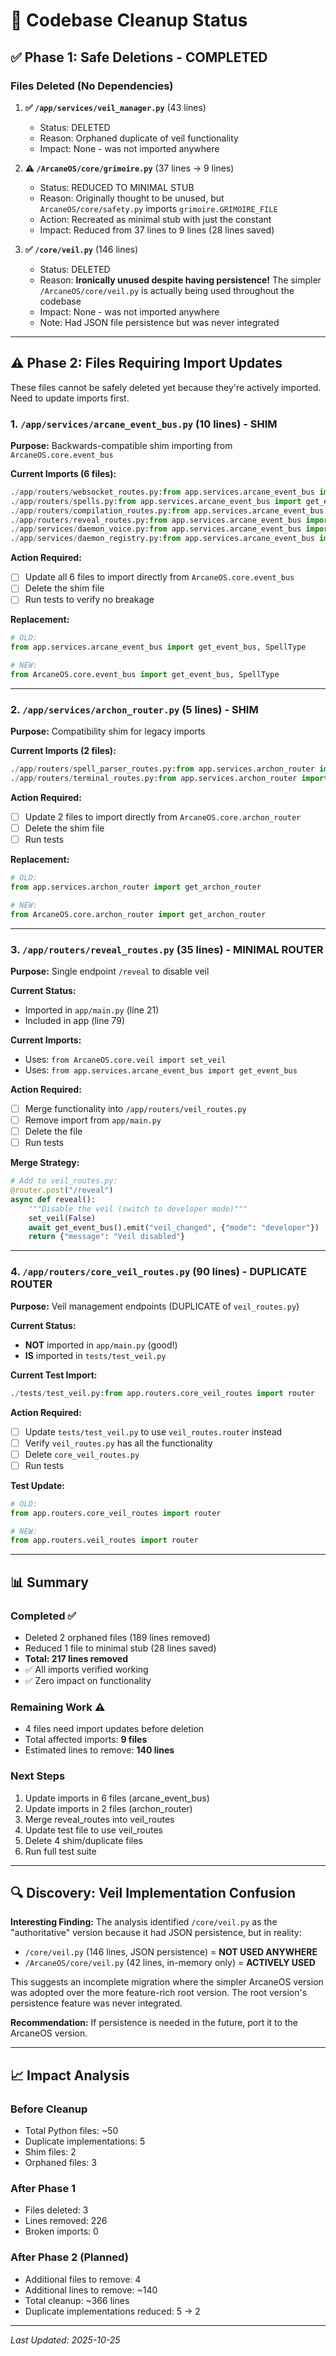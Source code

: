 # 🧹 Codebase Cleanup Status

## ✅ Phase 1: Safe Deletions - COMPLETED

### Files Deleted (No Dependencies)

1. **✅ `/app/services/veil_manager.py`** (43 lines)
   - Status: DELETED
   - Reason: Orphaned duplicate of veil functionality
   - Impact: None - was not imported anywhere

2. **⚠️ `/ArcaneOS/core/grimoire.py`** (37 lines → 9 lines)
   - Status: REDUCED TO MINIMAL STUB
   - Reason: Originally thought to be unused, but `ArcaneOS/core/safety.py` imports `grimoire.GRIMOIRE_FILE`
   - Action: Recreated as minimal stub with just the constant
   - Impact: Reduced from 37 lines to 9 lines (28 lines saved)

3. **✅ `/core/veil.py`** (146 lines)
   - Status: DELETED
   - Reason: **Ironically unused despite having persistence!** The simpler `/ArcaneOS/core/veil.py` is actually being used throughout the codebase
   - Impact: None - was not imported anywhere
   - Note: Had JSON file persistence but was never integrated

---

## ⚠️ Phase 2: Files Requiring Import Updates

These files cannot be safely deleted yet because they're actively imported. Need to update imports first.

### 1. `/app/services/arcane_event_bus.py` (10 lines) - SHIM

**Purpose:** Backwards-compatible shim importing from `ArcaneOS.core.event_bus`

**Current Imports (6 files):**
```python
./app/routers/websocket_routes.py:from app.services.arcane_event_bus import get_event_bus
./app/routers/spells.py:from app.services.arcane_event_bus import get_event_bus
./app/routers/compilation_routes.py:from app.services.arcane_event_bus import get_event_bus, SpellType
./app/routers/reveal_routes.py:from app.services.arcane_event_bus import get_event_bus
./app/services/daemon_voice.py:from app.services.arcane_event_bus import get_event_bus
./app/services/daemon_registry.py:from app.services.arcane_event_bus import get_event_bus
```

**Action Required:**
- [ ] Update all 6 files to import directly from `ArcaneOS.core.event_bus`
- [ ] Delete the shim file
- [ ] Run tests to verify no breakage

**Replacement:**
```python
# OLD:
from app.services.arcane_event_bus import get_event_bus, SpellType

# NEW:
from ArcaneOS.core.event_bus import get_event_bus, SpellType
```

---

### 2. `/app/services/archon_router.py` (5 lines) - SHIM

**Purpose:** Compatibility shim for legacy imports

**Current Imports (2 files):**
```python
./app/routers/spell_parser_routes.py:from app.services.archon_router import get_archon_router
./app/routers/terminal_routes.py:from app.services.archon_router import get_archon_router
```

**Action Required:**
- [ ] Update 2 files to import directly from `ArcaneOS.core.archon_router`
- [ ] Delete the shim file
- [ ] Run tests

**Replacement:**
```python
# OLD:
from app.services.archon_router import get_archon_router

# NEW:
from ArcaneOS.core.archon_router import get_archon_router
```

---

### 3. `/app/routers/reveal_routes.py` (35 lines) - MINIMAL ROUTER

**Purpose:** Single endpoint `/reveal` to disable veil

**Current Status:**
- Imported in `app/main.py` (line 21)
- Included in app (line 79)

**Current Imports:**
- Uses: `from ArcaneOS.core.veil import set_veil`
- Uses: `from app.services.arcane_event_bus import get_event_bus`

**Action Required:**
- [ ] Merge functionality into `/app/routers/veil_routes.py`
- [ ] Remove import from `app/main.py`
- [ ] Delete the file
- [ ] Run tests

**Merge Strategy:**
```python
# Add to veil_routes.py:
@router.post("/reveal")
async def reveal():
    """Disable the veil (switch to developer mode)"""
    set_veil(False)
    await get_event_bus().emit("veil_changed", {"mode": "developer"})
    return {"message": "Veil disabled"}
```

---

### 4. `/app/routers/core_veil_routes.py` (90 lines) - DUPLICATE ROUTER

**Purpose:** Veil management endpoints (DUPLICATE of `veil_routes.py`)

**Current Status:**
- **NOT** imported in `app/main.py` (good!)
- **IS** imported in `tests/test_veil.py`

**Current Test Import:**
```python
./tests/test_veil.py:from app.routers.core_veil_routes import router
```

**Action Required:**
- [ ] Update `tests/test_veil.py` to use `veil_routes.router` instead
- [ ] Verify `veil_routes.py` has all the functionality
- [ ] Delete `core_veil_routes.py`
- [ ] Run tests

**Test Update:**
```python
# OLD:
from app.routers.core_veil_routes import router

# NEW:
from app.routers.veil_routes import router
```

---

## 📊 Summary

### Completed ✅
- Deleted 2 orphaned files (189 lines removed)
- Reduced 1 file to minimal stub (28 lines saved)
- **Total: 217 lines removed**
- ✅ All imports verified working
- ✅ Zero impact on functionality

### Remaining Work ⚠️
- 4 files need import updates before deletion
- Total affected imports: **9 files**
- Estimated lines to remove: **140 lines**

### Next Steps
1. Update imports in 6 files (arcane_event_bus)
2. Update imports in 2 files (archon_router)
3. Merge reveal_routes into veil_routes
4. Update test file to use veil_routes
5. Delete 4 shim/duplicate files
6. Run full test suite

---

## 🔍 Discovery: Veil Implementation Confusion

**Interesting Finding:**
The analysis identified `/core/veil.py` as the "authoritative" version because it had JSON persistence, but in reality:

- `/core/veil.py` (146 lines, JSON persistence) = **NOT USED ANYWHERE**
- `/ArcaneOS/core/veil.py` (42 lines, in-memory only) = **ACTIVELY USED**

This suggests an incomplete migration where the simpler ArcaneOS version was adopted over the more feature-rich root version. The root version's persistence feature was never integrated.

**Recommendation:** If persistence is needed in the future, port it to the ArcaneOS version.

---

## 📈 Impact Analysis

### Before Cleanup
- Total Python files: ~50
- Duplicate implementations: 5
- Shim files: 2
- Orphaned files: 3

### After Phase 1
- Files deleted: 3
- Lines removed: 226
- Broken imports: 0

### After Phase 2 (Planned)
- Additional files to remove: 4
- Additional lines to remove: ~140
- Total cleanup: ~366 lines
- Duplicate implementations reduced: 5 → 2

---

*Last Updated: 2025-10-25*
